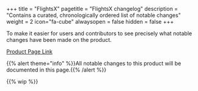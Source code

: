 +++
title = "FlightsX"
pagetitle = "FlightsX changelog"
description = "Contains a curated, chronologically ordered list of notable changes"
weight = 2
icon="fa-cube"
alwaysopen = false
hidden = false
+++

To make it easier for users and contributors to see precisely what notable changes have been made on the product.

[Product Page Link](https://www.travelgatex.com/products/flightsx)

{{% alert theme="info" %}}All notable changes to this product will be documented in this page.{{% /alert %}}

{{% wip %}}
